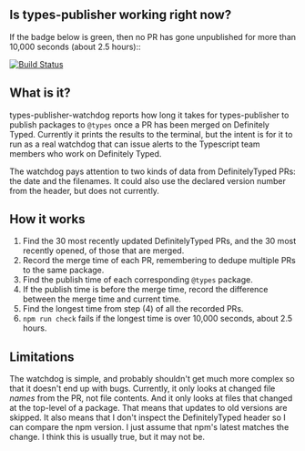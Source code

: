## Is types-publisher working right now?

If the badge below is green, then no PR has gone unpublished for more
than 10,000 seconds (about 2.5 hours)::

[![Build Status](https://dev.azure.com/definitelytyped/DefinitelyTyped/_apis/build/status/DefinitelyTyped.types-publisher-watchdog)](https://dev.azure.com/definitelytyped/DefinitelyTyped/_build?definitionId=5)

## What is it?

types-publisher-watchdog reports how long it takes for types-publisher
to publish packages to `@types` once a PR has been merged on
Definitely Typed. Currently it prints the results to the terminal, but
the intent is for it to run as a real watchdog that can issue alerts
to the Typescript team members who work on Definitely Typed.

The watchdog pays attention to two kinds of data from DefinitelyTyped
PRs: the date and the filenames. It could also use the declared
version number from the header, but does not currently.

## How it works

1. Find the 30 most recently updated DefinitelyTyped PRs, and the 30
   most recently opened, of those that are merged.
2. Record the merge time of each PR, remembering to dedupe multiple
   PRs to the same package.
3. Find the publish time of each corresponding `@types` package.
4. If the publish time is before the merge time, record the difference
   between the merge time and current time.
5. Find the longest time from step (4) of all the recorded PRs.
6. `npm run check` fails if the longest time is over 10,000 seconds,
   about 2.5 hours.

## Limitations

The watchdog is simple, and probably shouldn't get much more complex
so that it doesn't end up with bugs. Currently, it only looks at
changed file *names* from the PR, not file contents. And it only looks
at files that changed at the top-level of a package. That means that
updates to old versions are skipped. It also means that I don't
inspect the DefinitelyTyped header so I can compare the npm version. I
just assume that npm's latest matches the change. I think this is
usually true, but it may not be.
